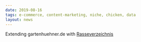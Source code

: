 ```yaml
---
date: 2019-08-16
tags: e-commerce, content-marketing, niche, chicken, data
layout: news
---
```

Extending gartenhuehner.de with [Rasseverzeichnis](https://web.archive.org/web/20190816201515/https://gartenhuehner.de/huehnerrassen/)
